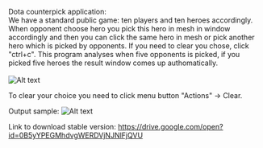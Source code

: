 Dota counterpick application:</br>
We have a standard public game: ten players and ten heroes accordingly.</br>
When opponent choose hero you pick this hero in mesh in window accordingly and then you can click the same hero in mesh or pick another hero which is picked by opponents. If you need to clear you chose, click "ctrl+c". This program analyses when five opponents is picked, if you picked five heroes the result window comes up authomatically.</br></br>
![Alt text](https://github.com/vsushko/dota-counterpick/blob/master/images/pic1.png "Heroes List")

To clear your choice you need to click menu button "Actions" -> Clear.

Output sample:
![Alt text](https://github.com/vsushko/dota-counterpick/blob/master/images/pic2.png "Output dialog")

Link to download stable version:
https://drive.google.com/open?id=0B5yYPEGMhdvgWERDVjNJNlFjQVU
